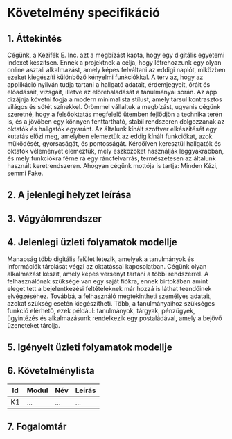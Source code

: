 # Követelmény specifikáció

## 1. Áttekintés

Cégünk, a Kézifék E. Inc. azt a megbízást kapta, hogy egy digitális egyetemi indexet készítsen. Ennek a projektnek a célja, hogy
létrehozzunk egy olyan online asztali alkalmazást, amely képes felváltani az eddigi naplót, miközben ezeket kiegészíti különböző 
kényelmi funkciókkal. A terv az, hogy az applikáció nyilván tudja tartani a  hallgató adatait, érdemjegyeit, óráit és előadásait,
vizsgáit, illetve az előrehaladását a tanulmányai során. Az app dizájnja követni fogja a modern minimalista stílust, amely társul
kontrasztos világos és sötét színekkel. Örömmel vállaltuk a megbízást, ugyanis cégünk szeretné, hogy a felsőoktatás megfelelő ütemben
fejlődjön a technika terén is, és a jövőben egy könnyen fenttartható, stabil rendszeren dolgozzanak az oktatók és hallgatók egyaránt.
Az általunk kínált szoftver elkészítését egy kutatás előzi meg, amelyben elemeztük az eddig kínált funkciókat, azok működését,
gyorsaságát, és pontosságát. Kérdőíven keresztül hallgatók és oktatók véleményét elemeztük, mely eszközöket használják leggyakrabban, és
mely funkciókra férne rá egy ráncfelvarrás, természetesen az általunk használt keretrendszeren. Ahogyan cégünk mottója is tartja: 
Minden Kézi, semmi Fake.

## 2. A jelenlegi helyzet leírása

## 3. Vágyálomrendszer

## 4. Jelenlegi üzleti folyamatok modellje

Manapság több digitális felület létezik, amelyek a tanulmányok és információk tárolását végzi az oktatással kapcsolatban. Cégünk olyan
alkalmazást készít, amely képes versenyt tartani a többi rendszerrel. A felhasználónak szüksége van egy saját fiókra, ennek birtokában
amint eleget tett a bejelentkezési feltételeknek már hozzá is láthat teendőinek elvégzéséhez. Továbbá, a felhasználó megtekintheti
személyes adatait, azokat szükség esetén kiegészítheti. Több, a tanulmányaihoz szükséges funkció elérhető, ezek például: tanulmányok,
tárgyak, pénzügyek, ügyintézés és alkalmazásunk rendelkezik egy postaládával, amely a bejövő üzeneteket tárolja.

## 5. Igényelt üzleti folyamatok modellje

## 6. Követelménylista

| Id | Modul | Név | Leírás |
| :---: | --- | --- | --- |
| K1 | ... | ... | ... |

## 7. Fogalomtár
